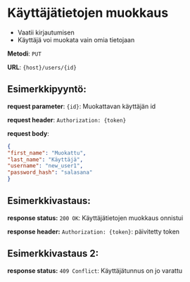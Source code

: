 # Käyttäjätietojen muokkaus

- Vaatii kirjautumisen
- Käyttäjä voi muokata vain omia tietojaan

**Metodi**: `PUT`

**URL**: `{host}/users/{id}`


## Esimerkkipyyntö:

**request parameter**: `{id}`: Muokattavan käyttäjän id

**request header**: `Authorization: {token}`

**request body**: 

```json
{
"first_name": "Muokattu",
"last_name": "Käyttäjä",
"username": "new_user1",
"password_hash": "salasana"
}

```

## Esimerkkivastaus:

**response status:** `200 OK`: Käyttäjätietojen muokkaus onnistui

**response header:** `Authorization: {token}`: päivitetty token


## Esimerkkivastaus 2:

**response status:** `409 Conflict`: Käyttäjätunnus on jo varattu